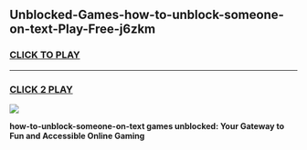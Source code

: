
## Unblocked-Games-how-to-unblock-someone-on-text-Play-Free-j6zkm
<h3>
<a href="https://premium76.site?title=how-to-unblock-someone-on-text&ref=20M">CLICK TO PLAY</a></h3>
<hr>

<h3>
<a href="https://premium76.site?title=how-to-unblock-someone-on-text&ref=20M">CLICK 2 PLAY</a>
  
</h3>

<a href="https://premium76.site?title=how-to-unblock-someone-on-text&ref=19M"><img src="https://clearcache.store/games.png"></a>


**how-to-unblock-someone-on-text games unblocked: Your Gateway to Fun and Accessible Online Gaming**
